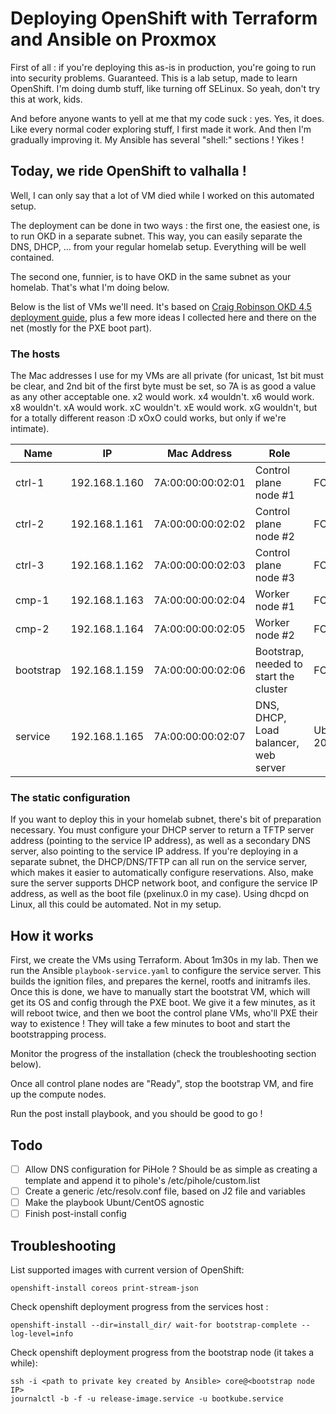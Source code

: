 # Deploying OpenShift with Terraform and Ansible on Proxmox

First of all : if you're deploying this as-is in production, you're going to run into security problems. Guaranteed. This is a lab setup, made to learn OpenShift. I'm doing dumb stuff, like turning off SELinux. So yeah, don't try this at work, kids. 

And before anyone wants to yell at me that my code suck : yes. Yes, it does. Like every normal coder exploring stuff, I first made it work. And then I'm gradually improving it. My Ansible has several "shell:" sections ! Yikes ! 



## Today, we ride OpenShift to valhalla ! 

Well, I can only say that a lot of VM died while I worked on this automated setup. 

The deployment can be done in two ways : the first one, the easiest one, is to run OKD in a separate subnet. This way, you can easily separate the DNS, DHCP, ... from your regular homelab setup. Everything will be well contained. 

The second one, funnier, is to have OKD in the same subnet as your homelab. That's what I'm doing below.

Below is the list of VMs we'll need. It's based on [Craig Robinson OKD 4.5 deployment guide](https://itnext.io/guide-installing-an-okd-4-5-cluster-508a2631cbee), plus a few more ideas I collected here and there on the net (mostly for the PXE boot part). 

### The hosts 

The Mac addresses I use for my VMs are all private (for unicast, 1st bit must be clear, and 2nd bit of the first byte must be set, so 7A is as good a value as any other acceptable one. x2 would work. x4 wouldn't. x6 would work. x8 wouldn't. xA would work. xC wouldn't. xE would work. xG wouldn't, but for a totally different reason :D xOxO could works, but only if we're intimate). 

| Name | IP | Mac Address | Role | OS |
|------|---------------|--------------------|------------------------------------|---------------------|
| ctrl-1 | 192.168.1.160 | 7A:00:00:00:02:01 | Control plane node #1 | FCOS |
| ctrl-2 | 192.168.1.161 | 7A:00:00:00:02:02 | Control plane node #2 | FCOS |
| ctrl-3 | 192.168.1.162 | 7A:00:00:00:02:03 | Control plane node #3 | FCOS |
| cmp-1 | 192.168.1.163 | 7A:00:00:00:02:04 | Worker node #1 | FCOS |
| cmp-2 | 192.168.1.164 | 7A:00:00:00:02:05 | Worker node #2 | FCOS |
| bootstrap | 192.168.1.159 | 7A:00:00:00:02:06 | Bootstrap, needed to start the cluster | FCOS |
| service | 192.168.1.165 | 7A:00:00:00:02:07 | DNS, DHCP, Load balancer, web server | Ubuntu 20/CentOS |

### The static configuration

If you want to deploy this in your homelab subnet, there's bit of preparation necessary. You must configure your DHCP server to return a TFTP server address (pointing to the service IP address), as well as a secondary DNS server, also pointing to the service IP address. If you're deploying in a separate subnet, the DHCP/DNS/TFTP can all run on the service server, which makes it easier to automatically configure reservations. Also, make sure the server supports DHCP network boot, and configure the service IP address, as well as the boot file (pxelinux.0 in my case). Using dhcpd on Linux, all this could be automated. Not in my setup.

## How it works 

First, we create the VMs using Terraform. About 1m30s in my lab. Then we run the Ansible `playbook-service.yaml` to configure the service server. This builds the ignition files, and prepares the kernel, rootfs and initramfs iles. Once this is done, we have to manually start the bootstrat VM, which will get its OS and config through the PXE boot. We give it a few minutes, as it will reboot twice, and then we boot the control plane VMs, who'll PXE their way to existence ! They will take a few minutes to boot and start the bootstrapping process. 

Monitor the progress of the installation (check the troubleshooting section below).

Once all control plane nodes are "Ready", stop the bootstrap VM, and fire up the compute nodes. 

Run the post install playbook, and you should be good to go ! 

## Todo
- [ ] Allow DNS configuration for PiHole ? Should be as simple as creating a template and append it to pihole's /etc/pihole/custom.list
- [ ] Create a generic /etc/resolv.conf file, based on J2 file and variables
- [ ] Make the playbook Ubunt/CentOS agnostic 
- [ ] Finish post-install config

## Troubleshooting

List supported images with current version of OpenShift:
```
openshift-install coreos print-stream-json
```

Check openshift deployment progress from the services host : 
```
openshift-install --dir=install_dir/ wait-for bootstrap-complete --log-level=info
```

Check openshift deployment progress from the bootstrap node (it takes a while): 
````
ssh -i <path to private key created by Ansible> core@<bootstrap node IP>
journalctl -b -f -u release-image.service -u bootkube.service
````